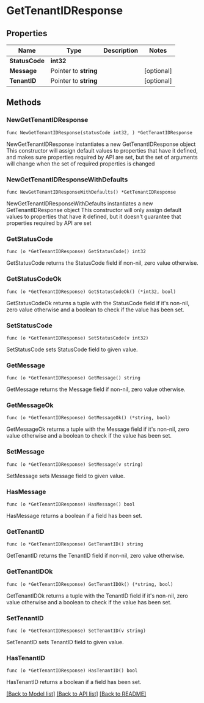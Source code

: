 # GetTenantIDResponse

## Properties

Name | Type | Description | Notes
------------ | ------------- | ------------- | -------------
**StatusCode** | **int32** |  | 
**Message** | Pointer to **string** |  | [optional] 
**TenantID** | Pointer to **string** |  | [optional] 

## Methods

### NewGetTenantIDResponse

`func NewGetTenantIDResponse(statusCode int32, ) *GetTenantIDResponse`

NewGetTenantIDResponse instantiates a new GetTenantIDResponse object
This constructor will assign default values to properties that have it defined,
and makes sure properties required by API are set, but the set of arguments
will change when the set of required properties is changed

### NewGetTenantIDResponseWithDefaults

`func NewGetTenantIDResponseWithDefaults() *GetTenantIDResponse`

NewGetTenantIDResponseWithDefaults instantiates a new GetTenantIDResponse object
This constructor will only assign default values to properties that have it defined,
but it doesn't guarantee that properties required by API are set

### GetStatusCode

`func (o *GetTenantIDResponse) GetStatusCode() int32`

GetStatusCode returns the StatusCode field if non-nil, zero value otherwise.

### GetStatusCodeOk

`func (o *GetTenantIDResponse) GetStatusCodeOk() (*int32, bool)`

GetStatusCodeOk returns a tuple with the StatusCode field if it's non-nil, zero value otherwise
and a boolean to check if the value has been set.

### SetStatusCode

`func (o *GetTenantIDResponse) SetStatusCode(v int32)`

SetStatusCode sets StatusCode field to given value.


### GetMessage

`func (o *GetTenantIDResponse) GetMessage() string`

GetMessage returns the Message field if non-nil, zero value otherwise.

### GetMessageOk

`func (o *GetTenantIDResponse) GetMessageOk() (*string, bool)`

GetMessageOk returns a tuple with the Message field if it's non-nil, zero value otherwise
and a boolean to check if the value has been set.

### SetMessage

`func (o *GetTenantIDResponse) SetMessage(v string)`

SetMessage sets Message field to given value.

### HasMessage

`func (o *GetTenantIDResponse) HasMessage() bool`

HasMessage returns a boolean if a field has been set.

### GetTenantID

`func (o *GetTenantIDResponse) GetTenantID() string`

GetTenantID returns the TenantID field if non-nil, zero value otherwise.

### GetTenantIDOk

`func (o *GetTenantIDResponse) GetTenantIDOk() (*string, bool)`

GetTenantIDOk returns a tuple with the TenantID field if it's non-nil, zero value otherwise
and a boolean to check if the value has been set.

### SetTenantID

`func (o *GetTenantIDResponse) SetTenantID(v string)`

SetTenantID sets TenantID field to given value.

### HasTenantID

`func (o *GetTenantIDResponse) HasTenantID() bool`

HasTenantID returns a boolean if a field has been set.


[[Back to Model list]](../README.md#documentation-for-models) [[Back to API list]](../README.md#documentation-for-api-endpoints) [[Back to README]](../README.md)


